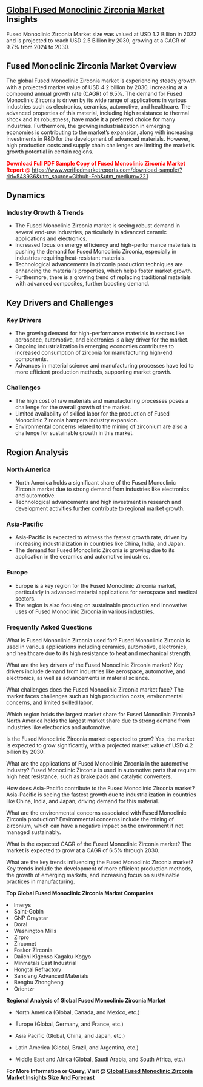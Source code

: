 <h2><a href="https://www.verifiedmarketreports.com/download-sample/?rid=548936&amp;utm_source=Github&amp;utm_medium=221" target="_blank">Global Fused Monoclinic Zirconia Market</a> Insights</h2><p>Fused Monoclinic Zirconia Market size was valued at USD 1.2 Billion in 2022 and is projected to reach USD 2.5 Billion by 2030, growing at a CAGR of 9.7% from 2024 to 2030.</p><p><h2>Fused Monoclinic Zirconia Market Overview</h2> <p>The global Fused Monoclinic Zirconia market is experiencing steady growth with a projected market value of USD 4.2 billion by 2030, increasing at a compound annual growth rate (CAGR) of 6.5%. The demand for Fused Monoclinic Zirconia is driven by its wide range of applications in various industries such as electronics, ceramics, automotive, and healthcare. The advanced properties of this material, including high resistance to thermal shock and its robustness, have made it a preferred choice for many industries. Furthermore, the growing industrialization in emerging economies is contributing to the market’s expansion, along with increasing investments in R&D for the development of advanced materials. However, high production costs and supply chain challenges are limiting the market’s growth potential in certain regions.</p> <p><p><span class=""><span style="color: #ff0000;"><strong>Download Full PDF Sample Copy of Fused Monoclinic Zirconia Market Report</strong> @ </span><a href="https://www.verifiedmarketreports.com/download-sample/?rid=548936&amp;utm_source=Github-Feb&amp;utm_medium=221" target="_blank">https://www.verifiedmarketreports.com/download-sample/?rid=548936&amp;utm_source=Github-Feb&amp;utm_medium=221</a></span></p></p> <h2>Dynamics</h2> <h3>Industry Growth & Trends</h3> <ul> <li>The Fused Monoclinic Zirconia market is seeing robust demand in several end-use industries, particularly in advanced ceramic applications and electronics.</li> <li>Increased focus on energy efficiency and high-performance materials is pushing the demand for Fused Monoclinic Zirconia, especially in industries requiring heat-resistant materials.</li> <li>Technological advancements in zirconia production techniques are enhancing the material's properties, which helps foster market growth.</li> <li>Furthermore, there is a growing trend of replacing traditional materials with advanced composites, further boosting demand.</li> </ul> <h2>Key Drivers and Challenges</h2> <h3>Key Drivers</h3> <ul> <li>The growing demand for high-performance materials in sectors like aerospace, automotive, and electronics is a key driver for the market.</li> <li>Ongoing industrialization in emerging economies contributes to increased consumption of zirconia for manufacturing high-end components.</li> <li>Advances in material science and manufacturing processes have led to more efficient production methods, supporting market growth.</li> </ul> <h3>Challenges</h3> <ul> <li>The high cost of raw materials and manufacturing processes poses a challenge for the overall growth of the market.</li> <li>Limited availability of skilled labor for the production of Fused Monoclinic Zirconia hampers industry expansion.</li> <li>Environmental concerns related to the mining of zirconium are also a challenge for sustainable growth in this market.</li> </ul> <h2>Region Analysis</h2> <h3>North America</h3> <ul> <li>North America holds a significant share of the Fused Monoclinic Zirconia market due to strong demand from industries like electronics and automotive.</li> <li>Technological advancements and high investment in research and development activities further contribute to regional market growth.</li> </ul> <h3>Asia-Pacific</h3> <ul> <li>Asia-Pacific is expected to witness the fastest growth rate, driven by increasing industrialization in countries like China, India, and Japan.</li> <li>The demand for Fused Monoclinic Zirconia is growing due to its application in the ceramics and automotive industries.</li> </ul> <h3>Europe</h3> <ul> <li>Europe is a key region for the Fused Monoclinic Zirconia market, particularly in advanced material applications for aerospace and medical sectors.</li> <li>The region is also focusing on sustainable production and innovative uses of Fused Monoclinic Zirconia in various industries.</li> </ul> <h3>Frequently Asked Questions</h3> <p>What is Fused Monoclinic Zirconia used for? Fused Monoclinic Zirconia is used in various applications including ceramics, automotive, electronics, and healthcare due to its high resistance to heat and mechanical strength.</p> <p>What are the key drivers of the Fused Monoclinic Zirconia market? Key drivers include demand from industries like aerospace, automotive, and electronics, as well as advancements in material science.</p> <p>What challenges does the Fused Monoclinic Zirconia market face? The market faces challenges such as high production costs, environmental concerns, and limited skilled labor.</p> <p>Which region holds the largest market share for Fused Monoclinic Zirconia? North America holds the largest market share due to strong demand from industries like electronics and automotive.</p> <p>Is the Fused Monoclinic Zirconia market expected to grow? Yes, the market is expected to grow significantly, with a projected market value of USD 4.2 billion by 2030.</p> <p>What are the applications of Fused Monoclinic Zirconia in the automotive industry? Fused Monoclinic Zirconia is used in automotive parts that require high heat resistance, such as brake pads and catalytic converters.</p> <p>How does Asia-Pacific contribute to the Fused Monoclinic Zirconia market? Asia-Pacific is seeing the fastest growth due to industrialization in countries like China, India, and Japan, driving demand for this material.</p> <p>What are the environmental concerns associated with Fused Monoclinic Zirconia production? Environmental concerns include the mining of zirconium, which can have a negative impact on the environment if not managed sustainably.</p> <p>What is the expected CAGR of the Fused Monoclinic Zirconia market? The market is expected to grow at a CAGR of 6.5% through 2030.</p> <p>What are the key trends influencing the Fused Monoclinic Zirconia market? Key trends include the development of more efficient production methods, the growth of emerging markets, and increasing focus on sustainable practices in manufacturing.</p> </p><p><strong>Top Global Fused Monoclinic Zirconia Market Companies</strong></p><div data-test-id=""><p><li>Imerys</li><li> Saint-Gobin</li><li> GNP Graystar</li><li> Doral</li><li> Washington Mills</li><li> Zirpro</li><li> Zircomet</li><li> Foskor Zirconia</li><li> Daiichi Kigenso Kagaku-Kogyo</li><li> Minmetals East Industrial</li><li> Hongtai Refractory</li><li> Sanxiang Advanced Materials</li><li> Bengbu Zhongheng</li><li> Orientzr</li></p><div><strong>Regional Analysis of&nbsp;Global Fused Monoclinic Zirconia Market</strong></div><ul><li dir="ltr"><p dir="ltr">North America&nbsp;(Global, Canada, and Mexico, etc.)</p></li><li dir="ltr"><p dir="ltr">Europe (Global, Germany, and France, etc.)</p></li><li dir="ltr"><p dir="ltr">Asia Pacific&nbsp;(Global, China, and Japan, etc.)</p></li><li dir="ltr"><p dir="ltr">Latin America&nbsp;(Global, Brazil, and Argentina, etc.)</p></li><li dir="ltr">Middle East and Africa&nbsp;(Global, Saudi Arabia, and South Africa, etc.)</li></ul><p><strong>For More Information or Query, Visit @&nbsp;</strong><strong><a href="https://www.verifiedmarketreports.com/product/fused-monoclinic-zirconia-market/?utm_source=Github&amp;utm_medium=221" target="_blank">Global Fused Monoclinic Zirconia Market Insights Size And Forecast</a></strong></p></div>
